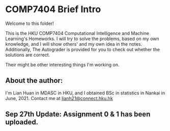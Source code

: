 # COMP7404 Brief Intro

Welcome to this folder!

This is the HKU COMP7404 Computational Intelligence and Machine Learning's Homeworks. I will try to solve the problems, based on my own knowledge, and I will show others' and my own idea in the notes. Additionally, The Autograder is provided for you to check out whether the solutions are correct.

Their might be other interesting things I'm working on.

## About the author:

I'm Lian Huan in MDASC in HKU, and I obtained BSc in statistics in Nankai in June, 2021. Contact me at lianh21@connect.hku.hk

## Sep 27th Update: Assignment 0 & 1 has been uploaded.
